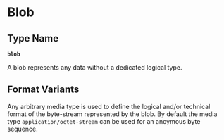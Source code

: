 # Blob

## Type Name
**`blob`**

A blob represents any data without a dedicated logical type.

## Format Variants
Any arbitrary media type is used to define the logical and/or technical format of the byte-stream represented by the blob.
By default the media type `application/octet-stream` can be used for an anoymous byte sequence. 
